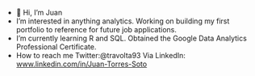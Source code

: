 - 👋 Hi, I’m Juan
-  I’m interested in anything analytics. Working on building my first portfolio to reference for future job applications. 
-  I’m currently learning R and SQL. Obtained the Google Data Analytics Professional Certificate. 
-  How to reach me Twitter:@travolta93 Via LinkedIn: www.linkedin.com/in/Juan-Torres-Soto

<!---
JuanTorresSoto/JuanTorresSoto is a ✨ special ✨ repository because its `README.md` (this file) appears on your GitHub profile.
You can click the Preview link to take a look at your changes.
--->
